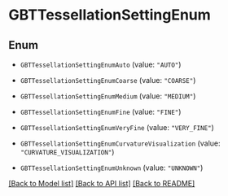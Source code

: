 # GBTTessellationSettingEnum

## Enum


* `GBTTessellationSettingEnumAuto` (value: `"AUTO"`)

* `GBTTessellationSettingEnumCoarse` (value: `"COARSE"`)

* `GBTTessellationSettingEnumMedium` (value: `"MEDIUM"`)

* `GBTTessellationSettingEnumFine` (value: `"FINE"`)

* `GBTTessellationSettingEnumVeryFine` (value: `"VERY_FINE"`)

* `GBTTessellationSettingEnumCurvatureVisualization` (value: `"CURVATURE_VISUALIZATION"`)

* `GBTTessellationSettingEnumUnknown` (value: `"UNKNOWN"`)


[[Back to Model list]](../README.md#documentation-for-models) [[Back to API list]](../README.md#documentation-for-api-endpoints) [[Back to README]](../README.md)


